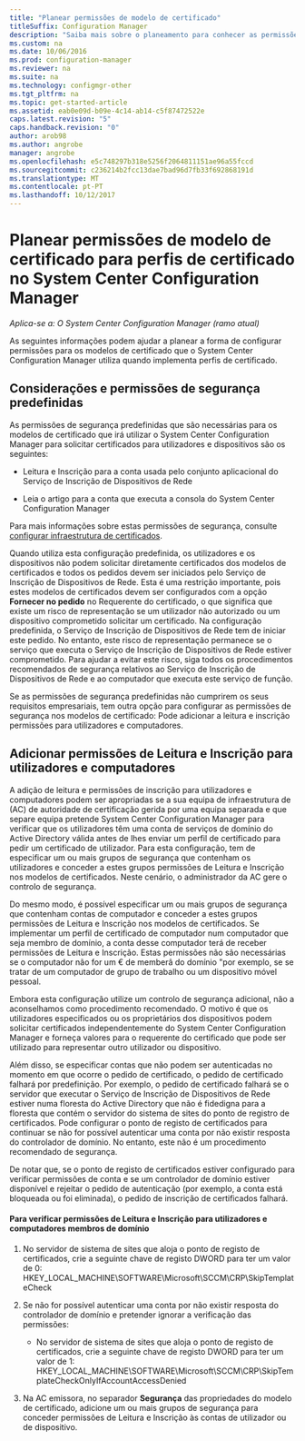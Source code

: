 ```yaml
---
title: "Planear permissões de modelo de certificado"
titleSuffix: Configuration Manager
description: "Saiba mais sobre o planeamento para conhecer as permissões que terá de configurar os modelos de certificado que utiliza o System Center Configuration Manager."
ms.custom: na
ms.date: 10/06/2016
ms.prod: configuration-manager
ms.reviewer: na
ms.suite: na
ms.technology: configmgr-other
ms.tgt_pltfrm: na
ms.topic: get-started-article
ms.assetid: eab0e09d-b09e-4c14-ab14-c5f87472522e
caps.latest.revision: "5"
caps.handback.revision: "0"
author: arob98
ms.author: angrobe
manager: angrobe
ms.openlocfilehash: e5c748297b318e5256f2064811151ae96a55fccd
ms.sourcegitcommit: c236214b2fcc13dae7bad96d7fb33f692868191d
ms.translationtype: MT
ms.contentlocale: pt-PT
ms.lasthandoff: 10/12/2017
---
```

# <a name="planning-for-certificate-template-permissions-for-certificate-profiles-in-system-center-configuration-manager"></a>Planear permissões de modelo de certificado para perfis de certificado no System Center Configuration Manager

*Aplica-se a: O System Center Configuration Manager (ramo atual)*


As seguintes informações podem ajudar a planear a forma de configurar permissões para os modelos de certificado que o System Center Configuration Manager utiliza quando implementa perfis de certificado.  

## <a name="default-security-permissions-and-considerations"></a>Considerações e permissões de segurança predefinidas  
 As permissões de segurança predefinidas que são necessárias para os modelos de certificado que irá utilizar o System Center Configuration Manager para solicitar certificados para utilizadores e dispositivos são os seguintes:  

-   Leitura e Inscrição para a conta usada pelo conjunto aplicacional do Serviço de Inscrição de Dispositivos de Rede  

-   Leia o artigo para a conta que executa a consola do System Center Configuration Manager  

 Para mais informações sobre estas permissões de segurança, consulte [configurar infraestrutura de certificados](../deploy-use/certificate-infrastructure.md).  

 Quando utiliza esta configuração predefinida, os utilizadores e os dispositivos não podem solicitar diretamente certificados dos modelos de certificados e todos os pedidos devem ser iniciados pelo Serviço de Inscrição de Dispositivos de Rede. Esta é uma restrição importante, pois estes modelos de certificados devem ser configurados com a opção **Fornecer no pedido** no Requerente do certificado, o que significa que existe um risco de representação se um utilizador não autorizado ou um dispositivo comprometido solicitar um certificado. Na configuração predefinida, o Serviço de Inscrição de Dispositivos de Rede tem de iniciar este pedido. No entanto, este risco de representação permanece se o serviço que executa o Serviço de Inscrição de Dispositivos de Rede estiver comprometido. Para ajudar a evitar este risco, siga todos os procedimentos recomendados de segurança relativos ao Serviço de Inscrição de Dispositivos de Rede e ao computador que executa este serviço de função.  

 Se as permissões de segurança predefinidas não cumprirem os seus requisitos empresariais, tem outra opção para configurar as permissões de segurança nos modelos de certificado: Pode adicionar a leitura e inscrição permissões para utilizadores e computadores.  

## <a name="adding-read-and-enroll-permissions-for-users-and-computers"></a>Adicionar permissões de Leitura e Inscrição para utilizadores e computadores  
 A adição de leitura e permissões de inscrição para utilizadores e computadores podem ser apropriadas se a sua equipa de infraestrutura de (AC) de autoridade de certificação gerida por uma equipa separada e que separe equipa pretende System Center Configuration Manager para verificar que os utilizadores têm uma conta de serviços de domínio do Active Directory válida antes de lhes enviar um perfil de certificado para pedir um certificado de utilizador. Para esta configuração, tem de especificar um ou mais grupos de segurança que contenham os utilizadores e conceder a estes grupos permissões de Leitura e Inscrição nos modelos de certificados. Neste cenário, o administrador da AC gere o controlo de segurança.  

 Do mesmo modo, é possível especificar um ou mais grupos de segurança que contenham contas de computador e conceder a estes grupos permissões de Leitura e Inscrição nos modelos de certificados. Se implementar um perfil de certificado de computador num computador que seja membro de domínio, a conta desse computador terá de receber permissões de Leitura e Inscrição. Estas permissões não são necessárias se o computador não for um € de memberâ do domínio "por exemplo, se se tratar de um computador de grupo de trabalho ou um dispositivo móvel pessoal.  

 Embora esta configuração utilize um controlo de segurança adicional, não a aconselhamos como procedimento recomendado. O motivo é que os utilizadores especificados ou os proprietários dos dispositivos podem solicitar certificados independentemente do System Center Configuration Manager e forneça valores para o requerente do certificado que pode ser utilizado para representar outro utilizador ou dispositivo.  

 Além disso, se especificar contas que não podem ser autenticadas no momento em que ocorre o pedido de certificado, o pedido de certificado falhará por predefinição. Por exemplo, o pedido de certificado falhará se o servidor que executar o Serviço de Inscrição de Dispositivos de Rede estiver numa floresta do Active Directory que não é fidedigna para a floresta que contém o servidor do sistema de sites do ponto de registro de certificados. Pode configurar o ponto de registo de certificados para continuar se não for possível autenticar uma conta por não existir resposta do controlador de domínio. No entanto, este não é um procedimento recomendado de segurança.  

 De notar que, se o ponto de registo de certificados estiver configurado para verificar permissões de conta e se um controlador de domínio estiver disponível e rejeitar o pedido de autenticação (por exemplo, a conta está bloqueada ou foi eliminada), o pedido de inscrição de certificados falhará.  

#### <a name="to-check-for-read-and-enroll-permissions-for-users-and-domain-member-computers"></a>Para verificar permissões de Leitura e Inscrição para utilizadores e computadores membros de domínio  

1.  No servidor de sistema de sites que aloja o ponto de registo de certificados, crie a seguinte chave de registo DWORD para ter um valor de 0: HKEY_LOCAL_MACHINE\SOFTWARE\Microsoft\SCCM\CRP\SkipTemplateCheck  

2.  Se não for possível autenticar uma conta por não existir resposta do controlador de domínio e pretender ignorar a verificação das permissões:  

    -   No servidor de sistema de sites que aloja o ponto de registo de certificados, crie a seguinte chave de registo DWORD para ter um valor de 1: HKEY_LOCAL_MACHINE\SOFTWARE\Microsoft\SCCM\CRP\SkipTemplateCheckOnlyIfAccountAccessDenied  

3.  Na AC emissora, no separador **Segurança** das propriedades do modelo de certificado, adicione um ou mais grupos de segurança para conceder permissões de Leitura e Inscrição às contas de utilizador ou de dispositivo.  
